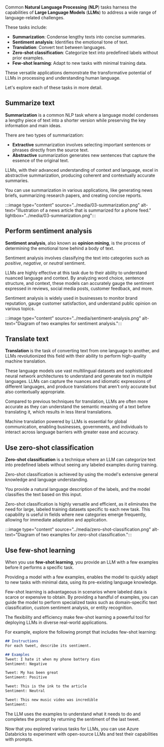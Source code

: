 Common **Natural Language Processing** (**NLP**) tasks harness the capabilities of **Large Language Models** (**LLMs**) to address a wide range of language-related challenges.

These tasks include:

- **Summarization**: Condense lengthy texts into concise summaries.
- **Sentiment analysis**: Identifies the emotional tone of text.
- **Translation**: Convert text between languages.
- **Zero-shot classification**: Categorize text into predefined labels without prior examples.
- **Few-shot learning**: Adapt to new tasks with minimal training data.

These versatile applications demonstrate the transformative potential of LLMs in processing and understanding human language.

Let's explore each of these tasks in more detail.

## Summarize text

**Summarization** is a common NLP task where a language model condenses a lengthy piece of text into a shorter version while preserving the key information and main ideas.

There are two types of summarization:

- **Extractive** summarization involves selecting important sentences or phrases directly from the source text.
- **Abstractive** summarization generates new sentences that capture the essence of the original text.

LLMs, with their advanced understanding of context and language, excel in abstractive summarization, producing coherent and contextually accurate summaries.

You can use summarization in various applications, like generating news briefs, summarizing research papers, and creating concise reports.

:::image type="content" source="../media/03-summarization.png" alt-text="Illustration of a news article that is summarized for a phone feed." lightbox="../media/03-summarization.png":::

## Perform sentiment analysis

**Sentiment analysis**, also known as **opinion mining**, is the process of determining the emotional tone behind a body of text.

Sentiment analysis involves classifying the text into categories such as *positive*, *negative*, or *neutral* sentiment.

LLMs are highly effective at this task due to their ability to understand nuanced language and context. By analyzing word choice, sentence structure, and context, these models can accurately gauge the sentiment expressed in reviews, social media posts, customer feedback, and more.

Sentiment analysis is widely used in businesses to monitor brand reputation, gauge customer satisfaction, and understand public opinion on various topics.

:::image type="content" source="../media/sentiment-analysis.png" alt-text="Diagram of two examples for sentiment analysis.":::

## Translate text

**Translation** is the task of converting text from one language to another, and LLMs revolutionized this field with their ability to perform high-quality machine translation.

These language models use vast multilingual datasets and sophisticated neural network architectures to understand and generate text in multiple languages. LLMs can capture the nuances and idiomatic expressions of different languages, and produce translations that aren't only accurate but also contextually appropriate.

Compared to previous techniques for translation, LLMs are often more accurate as they can understand the semantic meaning of a text before translating it, which results in less literal translations.

Machine translation powered by LLMs is essential for global communication, enabling businesses, governments, and individuals to interact across language barriers with greater ease and accuracy.

## Use zero-shot classification

**Zero-shot classification** is a technique where an LLM can categorize text into predefined labels without seeing any labeled examples during training.

Zero-shot classification is achieved by using the model's extensive general knowledge and language understanding.

You provide a natural language description of the labels, and the model classifies the text based on this input.

Zero-shot classification is highly versatile and efficient, as it eliminates the need for large, labeled training datasets specific to each new task. This capability is useful in fields where new categories emerge frequently, allowing for immediate adaptation and application.

:::image type="content" source="../media/zero-shot-classification.png" alt-text="Diagram of two examples for zero-shot classification.":::

## Use few-shot learning

When you use **few-shot learning**, you provide an LLM with a few examples before it performs a specific task.

Providing a model with a few examples, enables the model to quickly adapt to new tasks with minimal data, using its pre-existing language knowledge.

Few-shot learning is advantageous in scenarios where labeled data is scarce or expensive to obtain. By providing a handful of examples, you can guide the model to perform specialized tasks such as domain-specific text classification, custom sentiment analysis, or entity recognition.

The flexibility and efficiency make few-shot learning a powerful tool for deploying LLMs in diverse real-world applications.

For example, explore the following prompt that includes few-shot learning:

```md
## Instructions
For each tweet, describe its sentiment.

## Examples 
Tweet: I hate it when my phone battery dies
Sentiment: Negative

Tweet: My has been great
Sentiment: Positive

Tweet: This is the ink to the article
Sentiment: Neutral

Tweet: This new music video was incredible
Sentiment: 
```

The LLM uses the examples to understand what it needs to do and completes the prompt by returning the sentiment of the last tweet.

Now that you explored various tasks for LLMs, you can use Azure Databricks to experiment with open-source LLMs and test their capabilities with prompts.
